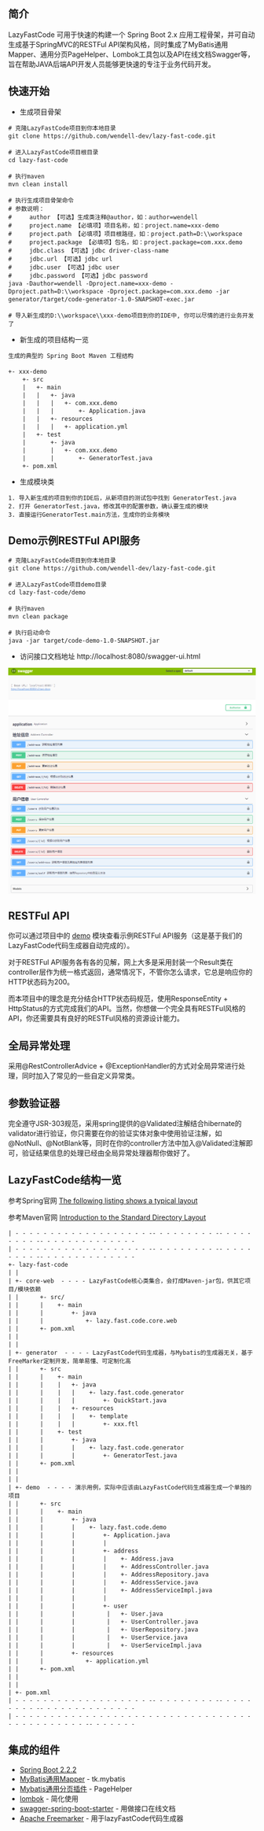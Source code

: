 ## 简介
LazyFastCode 可用于快速的构建一个 Spring Boot 2.x 应用工程骨架，并可自动生成基于SpringMVC的RESTFul API架构风格，同时集成了MyBatis通用Mapper、通用分页PageHelper、Lombok工具包以及API在线文档Swagger等，旨在帮助JAVA后端API开发人员能够更快速的专注于业务代码开发。


## 快速开始
- 生成项目骨架
```
# 克隆LazyFastCode项目到你本地目录
git clone https://github.com/wendell-dev/lazy-fast-code.git

# 进入LazyFastCode项目根目录
cd lazy-fast-code

# 执行maven
mvn clean install

# 执行生成项目骨架命令
# 参数说明： 
#     author 【可选】生成类注释@author，如：author=wendell
#     project.name 【必填项】项目名称，如：project.name=xxx-demo
#     project.path 【必填项】项目根路径，如：project.path=D:\\workspace
#     project.package 【必填项】包名，如：project.package=com.xxx.demo
#     jdbc.class 【可选】jdbc driver-class-name
#     jdbc.url 【可选】jdbc url
#     jdbc.user 【可选】jdbc user
#     jdbc.password 【可选】jdbc password
java -Dauthor=wendell -Dproject.name=xxx-demo -Dproject.path=D:\\workspace -Dproject.package=com.xxx.demo -jar generator/target/code-generator-1.0-SNAPSHOT-exec.jar

# 导入新生成的D:\\workspace\\xxx-demo项目到你的IDE中, 你可以尽情的进行业务开发了
```

- 新生成的项目结构一览
```
生成的典型的 Spring Boot Maven 工程结构

+- xxx-demo
    +- src
    |   +- main
    |   |   +- java
    |   |   |   +- com.xxx.demo
    |   |   |       +- Application.java
    |   |   +- resources
    |   |   |   +- application.yml
    |   +- test
    |       +- java
    |       |   +- com.xxx.demo
    |       |       +- GeneratorTest.java
    +- pom.xml
```

- 生成模块类
```
1. 导入新生成的项目到你的IDE后，从新项目的测试包中找到 GeneratorTest.java
2. 打开 GeneratorTest.java，修改其中的配置参数，确认要生成的模块
3. 直接运行GeneratorTest.main方法，生成你的业务模块
```


## Demo示例RESTFul API服务
```
# 克隆LazyFastCode项目到你本地目录
git clone https://github.com/wendell-dev/lazy-fast-code.git

# 进入LazyFastCode项目demo目录
cd lazy-fast-code/demo

# 执行maven
mvn clean package

# 执行启动命令
java -jar target/code-demo-1.0-SNAPSHOT.jar
```

- 访问接口文档地址 http://localhost:8080/swagger-ui.html

![demo-swagger.jpg](https://github.com/wendell-dev/resource-static/blob/master/lazy-fast-code/demo-swagger.jpg)


## RESTFul API
你可以通过项目中的 [demo](https://github.com/wendell-dev/lazy-fast-code/tree/master/demo) 模块查看示例RESTFul API服务（这是基于我们的LazyFastCode代码生成器自动完成的）。 

对于RESTFul API服务各有各的见解，网上大多是采用封装一个Result类在controller层作为统一格式返回，通常情况下，不管你怎么请求，它总是响应你的HTTP状态码为200。 

而本项目中的理念是充分结合HTTP状态码规范，使用ResponseEntity + HttpStatus的方式完成我们的API。当然，你想做一个完全具有RESTFul风格的API，你还需要具有良好的RESTFul风格的资源设计能力。


## 全局异常处理
采用@RestControllerAdvice + @ExceptionHandler的方式对全局异常进行处理，同时加入了常见的一些自定义异常类。


## 参数验证器
完全遵守JSR-303规范，采用spring提供的@Validated注解结合hibernate的validator进行验证，你只需要在你的验证实体对象中使用验证注解，如@NotNull、@NotBlank等，同时在你的controller方法中加入@Validated注解即可，验证结果信息的处理已经由全局异常处理器帮你做好了。


## LazyFastCode结构一览
参考Spring官网
[The following listing shows a typical layout](https://docs.spring.io/spring-boot/docs/2.1.7.RELEASE/reference/html/using-boot-structuring-your-code.html#using-boot-locating-the-main-class)

参考Maven官网
[Introduction to the Standard Directory Layout](http://maven.apache.org/guides/introduction/introduction-to-the-standard-directory-layout.html)

    | - - - - - - - - - - - - - - - - - - - -- - - - - - - - - -- - - - - - - - - -- - - - - - - - - - - - - -
    | - - - - - - - - - - - - - - - - - - - -- - - - - - - - - -- - - - - - - - - -- - - - - - - - - - - - - -
    +- lazy-fast-code
    | |
    | +- core-web  - - - - LazyFastCode核心类集合，会打成Maven-jar包，供其它项目/模块依赖
    | |      +- src/
    | |      |    +- main
    | |      |        +- java
    | |      |            +- lazy.fast.code.core.web
    | |      +- pom.xml
    | |
    | |
    | +- generator  - - - - LazyFastCode代码生成器，与Mybatis的生成器无关，基于FreeMarker定制开发，简单易懂、可定制化高
    | |      +- src
    | |      |    +- main
    | |      |    |   +- java
    | |      |    |   |    +- lazy.fast.code.generator
    | |      |    |   |        +- QuickStart.java
    | |      |    |   +- resources
    | |      |    |   |    +- template
    | |      |    |   |        +- xxx.ftl
    | |      |    +- test
    | |      |        +- java
    | |      |        |    +- lazy.fast.code.generator
    | |      |        |        +- GeneratorTest.java
    | |      +- pom.xml
    | |
    | |
    | +- demo  - - - - 演示用例，实际中应该由LazyFastCode代码生成器生成一个单独的项目
    | |      +- src
    | |      |    +- main
    | |      |        +- java
    | |      |        |    +- lazy.fast.code.demo
    | |      |        |        +- Application.java
    | |      |        |        |
    | |      |        |        +- address
    | |      |        |        |    +- Address.java
    | |      |        |        |    +- AddressController.java
    | |      |        |        |    +- AddressRepository.java
    | |      |        |        |    +- AddressService.java
    | |      |        |        |    +- AddressServiceImpl.java
    | |      |        |        |
    | |      |        |        +- user
    | |      |        |         |   +- User.java
    | |      |        |         |   +- UserController.java
    | |      |        |         |   +- UserRepository.java
    | |      |        |         |   +- UserService.java
    | |      |        |         |   +- UserServiceImpl.java
    | |      |        +- resources
    | |      |            +- application.yml
    | |      +- pom.xml
    | |
    | |
    | +- pom.xml
    | - - - - - - - - - - - - - - - - - - - -- - - - - - - - - -- - - - - - - - - -- - - - - - - - - - - - - -
    | - - - - - - - - - - - - - - - - - - - - - - - - - - - - - - - - - - - - - - - - - - - - - -- - - - - - -


## 集成的组件
- [Spring Boot 2.2.2](https://docs.spring.io/spring-boot/docs/2.2.2.RELEASE/reference/html/)
- [MyBatis通用Mapper](https://github.com/abel533/Mapper) - tk.mybatis
- [Mybatis通用分页插件](https://github.com/pagehelper/Mybatis-PageHelper) - PageHelper
- [lombok](https://projectlombok.org/) - 简化使用
- [swagger-spring-boot-starter](https://github.com/SpringForAll/spring-boot-starter-swagger) - 用做接口在线文档
- [Apache Freemarker](https://github.com/apache/freemarker) - 用于lazyFastCode代码生成器


